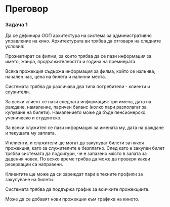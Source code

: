 # Преговор


### Задача 1

Да се дефинира ООП архитектура на система за административно управление на кино. Архитектурата ви трябва да отговаря на следните условия:

Прожектират се филми, за които трябва да се пази информация за името, жанра, продължителността и година на премиерата.

Всяка прожекция съдържа информация за филма, който се излъчва, начален час, цена на билета и налични места.

Системата трябва да различава два типа потребители - клиенти и служители.

За всеки клиент се пази следната информация: три имена, дата на раждане, намаление, паричен баланс (колко пари разполагат за купуване на билети). Намалението може да бъде пенсионерско, ученическо и студентско.

За всеки служител се пази информация за имената му, дата на раждане и текущата му заплата.

И клиенти, и служители ще могат да закупуват билети за някоя прожекция, като за служителите е безплатно. След като е закупен билет трябва системата да подсигури, че е запазено място в залата за дадения човек. По всяко време трябва да може да провери какви резервации са направени.

Клиентите ще може да си зареждат пари в техните профили за закупуване на билети.

Системата трябва да поддържа график за всичките прожекциите.

Може да се добавят нови прожекции към графика на киното.
